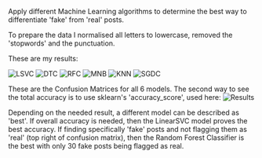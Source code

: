 Apply different Machine Learning algorithms to determine the best way to differentiate 'fake' from 'real' posts.

To prepare the data I normalised all letters to lowercase, removed the 'stopwords' and the punctuation.

These are my results:

![LSVC](https://user-images.githubusercontent.com/98655631/157280548-51fb4331-b9a5-41e8-9efb-82552d79c765.png)
![DTC](https://user-images.githubusercontent.com/98655631/157280682-b02b0741-4060-421d-99c7-68c012ee9fe5.png)
![RFC](https://user-images.githubusercontent.com/98655631/157280688-2655af3d-a58e-458d-a405-b98b72c49af2.png)
![MNB](https://user-images.githubusercontent.com/98655631/157280689-b7ba2c68-6c75-4832-b5fc-b9549a802d4d.png)
![KNN](https://user-images.githubusercontent.com/98655631/157280690-2af8a06b-72ea-4f7f-af9f-3c0d5c087546.png)
![SGDC](https://user-images.githubusercontent.com/98655631/157280691-d3ec31a0-8a45-46b7-ba6e-c881fd8ace41.png)

These are the Confusion Matrices for all 6 models. The second way to see the total accuracy is to use sklearn's 'accuracy_score', used here:
![Results](https://user-images.githubusercontent.com/98655631/157280894-77f40061-6ff5-4515-911f-4fefc046c1b1.png)

Depending on the needed result, a different model can be described as 'best'. If overall accuracy is needed, then the LinearSVC model proves the best accuracy.
If finding specifically 'fake' posts and not flagging them as 'real' (top right of confusion matrix), then the Random Forest Classifier is the best with only 30 fake posts being flagged as real.
